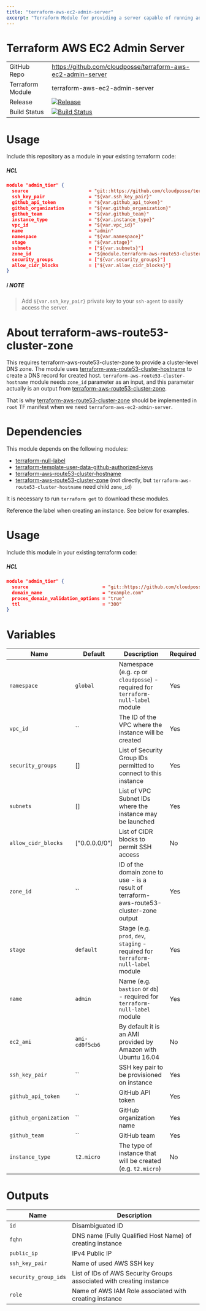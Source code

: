```yaml
---
title: "terraform-aws-ec2-admin-server"
excerpt: "Terraform Module for providing a server capable of running admin tasks. Use `terraform-aws-ec2-admin-server` to create and manage an admin instance."
---
```

# Terraform AWS EC2 Admin Server

|||
|------|------|
|GitHub Repo|https://github.com/cloudposse/terraform-aws-ec2-admin-server|
|Terraform Module|terraform-aws-ec2-admin-server|
|Release|[![Release](https://img.shields.io/github/release/cloudposse/terraform-aws-ec2-admin-server.svg)](https://github.com/cloudposse/terraform-aws-ec2-admin-server/releases)|
|Build Status|[![Build Status](https://travis-ci.org/cloudposse/terraform-aws-ec2-admin-server.svg?branch=master)](https://travis-ci.org/cloudposse/terraform-aws-ec2-admin-server)|


# Usage

Include this repository as a module in your existing terraform code:

##### HCL
```json
module "admin_tier" {
  source                      = "git::https://github.com/cloudposse/terraform-aws-ec2-admin-server.git?ref=master"
  ssh_key_pair                = "${var.ssh_key_pair}"
  github_api_token            = "${var.github_api_token}"
  github_organization         = "${var.github_organization}"
  github_team                 = "${var.github_team}"
  instance_type               = "${var.instance_type}"
  vpc_id                      = "${var.vpc_id}"
  name                        = "admin"
  namespace                   = "${var.namespace}"
  stage                       = "${var.stage}"
  subnets                     = ["${var.subnets}"]
  zone_id                     = "${module.terraform-aws-route53-cluster-zone.zone_id}"
  security_groups             = ["${var.security_groups}"]
  allow_cidr_blocks           = ["${var.allow_cidr_blocks}"]
}
```



##### :information_source: NOTE
> Add `${var.ssh_key_pair}` private key to your `ssh-agent` to easily access the server.

# About terraform-aws-route53-cluster-zone

This requires terraform-aws-route53-cluster-zone to provide a cluster-level DNS zone. The module uses [terraform-aws-route53-cluster-hostname](doc:terraform-aws-route53-cluster-hostname) to create a DNS record for created host. `terraform-aws-route53-cluster-hostname` module needs `zone_id` parameter as an input, and this parameter actually is an output from [terraform-aws-route53-cluster-zone](doc:terraform-aws-route53-cluster-zone).

That is why [terraform-aws-route53-cluster-zone](doc:terraform-aws-route53-cluster-zone) should be implemented in `root` TF manifest when we need `terraform-aws-ec2-admin-server`.

# Dependencies

This module depends on the following modules:
* [terraform-null-label](doc:terraform-null-label)  
* [terraform-template-user-data-github-authorized-keys](doc:terraform-template-user-data-github-authorized-keys) 
* [terraform-aws-route53-cluster-hostname](doc:terraform-aws-route53-cluster-hostname) 
* [terraform-aws-route53-cluster-zone](doc:terraform-aws-route53-cluster-zone) (not directly, but `terraform-aws-route53-cluster-hostname` need child `zone_id`)

It is necessary to run `terraform get` to download these modules.

Reference the label when creating an instance. See below for examples.

# Usage

Include this module in your existing terraform code:


##### HCL
```json
module "admin_tier" {
  source                           = "git::https://github.com/cloudposse/terraform-aws-ec2-admin-server.git?ref=master"
  domain_name                      = "example.com"
  proces_domain_validation_options = "true"
  ttl                              = "300"
}
```

# Variables                             

|Name|Default|Description|Required|
|------|------|------|------|
|`namespace`|`global`|Namespace (e.g. `cp` or `cloudposse`) - required for `terraform-null-label` module|Yes|
|`vpc_id`|``|The ID of the VPC where the instance will be created|Yes|
|`security_groups`|[]|List of Security Group IDs permitted to connect to this instance|Yes|
|`subnets`|[]|List of VPC Subnet IDs where the instance may be launched|Yes|
|`allow_cidr_blocks`|["0.0.0.0/0"]|List of CIDR blocks to permit SSH access|No|
|`zone_id`|``|ID of the domain zone to use - is a result of terraform-aws-route53-cluster-zone output|Yes|
|`stage`|`default`|Stage (e.g. `prod`, `dev`, `staging` - required for `terraform-null-label` module|Yes|
|`name`|`admin`|Name  (e.g. `bastion` or `db`) - required for `terraform-null-label` module|Yes|
|`ec2_ami`|`ami-cd0f5cb6`|By default it is an AMI provided by Amazon with Ubuntu 16.04|No|
|`ssh_key_pair`|``|SSH key pair to be provisioned on instance|Yes|
|`github_api_token`|``|GitHub API token|Yes|
|`github_organization`|``|GitHub organization name|Yes|
|`github_team`|``|GitHub team|Yes|
|`instance_type`|`t2.micro`|The type of instance that will be created (e.g. `t2.micro`)|No|

# Outputs

|Name|Description|
|------|------|
|`id`|Disambiguated ID|
|`fqhn`|DNS name (Fully Qualified Host Name) of creating instance|
|`public_ip`|IPv4 Public IP|
|`ssh_key_pair`|Name of used AWS SSH key|
|`security_group_ids`|List of IDs of AWS Security Groups associated with creating instance|
|`role`|Name of AWS IAM Role associated with creating instance|
